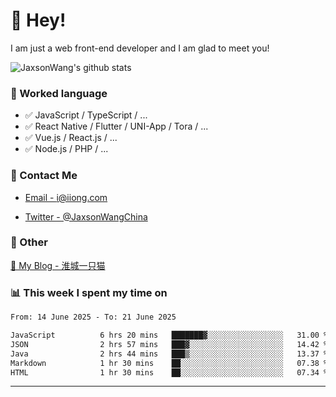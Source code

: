 # 👋 Hey!

I am just a web front-end developer and I am glad to meet you!

![JaxsonWang's github stats](https://github-readme-stats.vercel.app/api?username=JaxsonWang&&show_icons=true&&title_color=1abc9c&&icon_color=1abc9c)


### 📝 Worked language

- ✅ JavaScript / TypeScript / ...
- ✅ React Native / Flutter / UNI-App / Tora / ...
- ✅ Vue.js / React.js / ...
- ✅ Node.js / PHP / ...

### 📮 Contact Me

- [Email - i@iiong.com](mailto:i@iiong.com)

- [Twitter - @JaxsonWangChina](https://twitter.com/JaxsonWangChina)

### 🤪 Other

[📌 My Blog - 淮城一只猫](https://iiong.com)

### 📊 This week I spent my time on

<!--START_SECTION:waka-->

```txt
From: 14 June 2025 - To: 21 June 2025

JavaScript          6 hrs 20 mins   ███████▓░░░░░░░░░░░░░░░░░   31.00 %
JSON                2 hrs 57 mins   ███▓░░░░░░░░░░░░░░░░░░░░░   14.42 %
Java                2 hrs 44 mins   ███▒░░░░░░░░░░░░░░░░░░░░░   13.37 %
Markdown            1 hr 30 mins    ██░░░░░░░░░░░░░░░░░░░░░░░   07.38 %
HTML                1 hr 30 mins    ██░░░░░░░░░░░░░░░░░░░░░░░   07.34 %
```

<!--END_SECTION:waka-->

---
